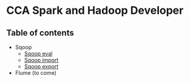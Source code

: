 # CCA Spark and Hadoop Developer


## Table of contents

* Sqoop
  * [Sqoop eval](01_sqoop_eval.md)
  * [Sqoop import](02_sqoop_import.md)
  * [Sqoop export](03_sqoop_export.md)
* Flume (to come)
